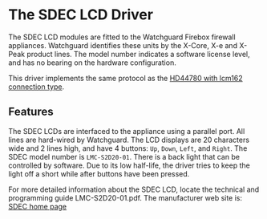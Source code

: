 # The SDEC LCD Driver

The SDEC LCD modules are fitted to the Watchguard Firebox firewall
appliances. Watchguard identifies these units by the X-Core, X-e and
X-Peak product lines. The model number indicates a software license
level, and has no bearing on the hardware configuration.

This driver implements the same protocol as the [HD44780 with lcm162
connection type](#hd44780-8bit-lcm162).

## Features

The SDEC LCDs are interfaced to the appliance using a parallel port. All
lines are hard-wired by Watchguard. The LCD displays are 20 characters
wide and 2 lines high, and have 4 buttons: `Up`, `Down`, `Left`, and
`Right`. The SDEC model number is `LMC-S2D20-01`. There is a back light
that can be controlled by software. Due to its low half-life, the driver
tries to keep the light off a short while after buttons have been
pressed.

For more detailed information about the SDEC LCD, locate the technical
and programming guide LMC-S2D20-01.pdf. The manufacturer web site is:
[SDEC home page](http://www.sdec.com.tw)
